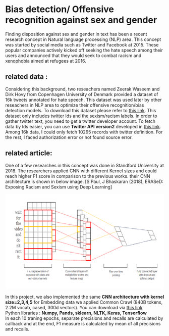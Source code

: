 # Bias detection/ Offensive recognition against sex and gender  
Finding disposition against sex and gender in text has been a recent research concept in Natural language processing (NLP) area. This concept was started by social media such as Twitter and Facebook at 2015. These popular companies actively kicked off seeking the hate speech among their users and announced that they would seek to combat racism and xenophobia aimed at refugees at 2016.  
## related data :   
Considering this background, two reseachers named Zeerak Waseem and Dirk Hovy from Copenhagen University of Denmark provided a dataset of 16k tweets annotated for hate speech. This dataset was used later by other reseachers in NLP area to optimize their offensive recognition/bias detection models. To download this dataset please refer to [this link](https://github.com/ZeerakW/hatespeech). This dataset only includes twitter Ids and the sexism/racism labels. In order to gather twitter text, you need to get a twitter developer account. To fetch data by Ids easier, you can use **Twitter API version2** developed in [this link](https://github.com/twitterdev/Twitter-API-v2-sample-code). Among 16k data, I could only fetch 10295 records with twitter definition. For the rest, I faced authorization error or not found source error.
## related article:  
One of a few researches in this concept was done in Standford University at 2018. The researchers applied CNN with different Kernel sizes and could reach higher F1 score in comparison to the previous works. their CNN architecture is shown in below image. [S Paul, J Bhaskaran (2018), ERASeD: Exposing Racism and Sexism using Deep Learning]

<img src="image/CNN_architecture_topic_classification.png" height="300" width="700">

In this project, we also implemented the same **CNN architecture with kernel size=2,3,4,5**
for Embedding data we applied Common Crawl (840B tokens, 2.2M vocab, cased, 300d vectors). You can download via [this link](https://nlp.stanford.edu/projects/glove/)  
Python libraries : **Numpy, Pands, sklearn, NLTK, Keras, Tensorflow**  
In each 10 traning epochs, separate precisions and recalls are calculated by callback and at the end, F1 measure is calculated by mean of all precisions and recalls.
